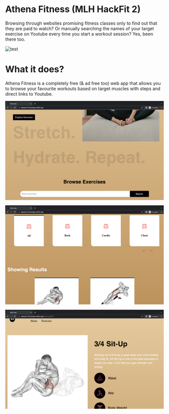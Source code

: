 # Athena Fitness (MLH HackFit 2)

Browsing through websites promising fitness classes only to find out that they are paid to watch? Or manually searching the names of your target exercise on Youtube every time you start a workout session? 
Yes, been there too.


![test](https://github.com/debarati10/React-Fitness-App/blob/1993da400167d1ecb76019e79a742470d0ae7270/ss1.png)

# What it does?
Athena Fitness is a completely free (& ad free too) web app that allows you to browse your favourite workouts based on target muscles with steps and direct links to Youtube.

![test](https://github.com/debarati10/React-Fitness-App/blob/1993da400167d1ecb76019e79a742470d0ae7270/ss2.png)

![test](https://github.com/debarati10/React-Fitness-App/blob/1993da400167d1ecb76019e79a742470d0ae7270/ss3.png)

![test](https://github.com/debarati10/React-Fitness-App/blob/1993da400167d1ecb76019e79a742470d0ae7270/ss4.png)

